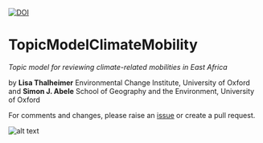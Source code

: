 [![DOI](https://zenodo.org/badge/DOI/10.5281/zenodo.3685296.svg)](https://doi.org/10.5281/zenodo.3685296)

# TopicModelClimateMobility
_Topic model for reviewing climate-related mobilities in East Africa_


by **Lisa Thalheimer**
Environmental Change Institute, University of Oxford
and **Simon J. Abele**
School of Geography and the Environment, University of Oxford


For comments and changes, please raise an [issue](https://github.com/geoliz/TopicModelClimateMobility/issues) or create a pull request.

![alt text](https://github.com/geoliz/TopicModelClimateMobility/blob/master/WordCloud.jpg)
